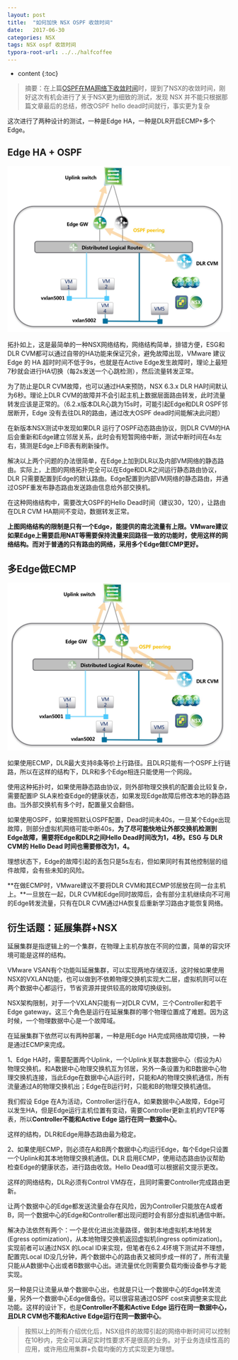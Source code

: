 ```yaml
---
layout: post
title:  "如何加快 NSX OSPF 收敛时间"
date:   2017-06-30
categories: NSX
tags: NSX ospf 收敛时间
typora-root-url: ../../halfcoffee
---
```


* content
{:toc}
> 摘要：在上篇[OSPF在MA网络下收敛时间](http://www.halfcoffee.com/2017/01/07/OSPF-convergence/)时，提到了NSX的收敛时间，刚好这次有机会进行了关于NSX更为细致的测试，发现 NSX 并不能只根据那篇文章最后的总结，修改OSPF hello dead时间就行，事实更为复杂

这次进行了两种设计的测试，一种是Edge HA，一种是DLR开启ECMP+多个Edge。

## Edge HA + OSPF

![nsx-conv1](/pics/nsx-conv1.jpg)



拓扑如上，这是最简单的一种NSX网络结构，网络结构简单，排错方便，ESG和DLR CVM都可以通过自带的HA功能来保证冗余，避免故障出现，VMware 建议 Edge 的 HA 超时时间不低于9s，也就是在Active Edge发生故障时，理论上最短7秒就会进行HA切换（每2s发送一个心跳检测），然后流量转发正常。

为了防止是DLR CVM故障，也可以通过HA来预防，NSX 6.3.x DLR HA时间默认为6秒。理论上DLR CVM的故障并不会引起主机上数据层面路由转发，此时流量转发应该是正常的。（6.2.x版本DLR心跳为15s时，可能引起Edge和DLR OSPF邻居断开，Edge 没有去往DLR的路由，通过改大OSPF dead时间能解决此问题）

在新版本NSX测试中发现如果DLR 运行了OSPF动态路由协议，则DLR CVM的HA后会重新和Edge建立邻居关系，此时会有短暂网络中断，测试中断时间在4s左右，猜测是Edge上FIB表有刷新操作。

解决以上两个问题的办法很简单，在Edge上加到DLR以及内部VM网络的静态路由。实际上，上图的网络拓扑完全可以在Edge和DLR之间运行静态路由协议，DLR 只需要配置到Edge的默认路由。Edge配置到内部VM网络的静态路由，并通过OSPF重发布静态路由发送路由信息给外部交换机。

在这种网络结构中，需要改大OSPF的Hello Dead时间（建议30，120），让路由在DLR CVM HA期间不变动，数据转发正常。

**上图网络结构的限制是只有一个Edge，能提供的南北流量有上限。VMware建议如果Edge上需要启用NAT等需要保持流量来回路径一致的功能时，使用这样的网络结构。而对于普通的只有路由的网络，采用多个Edge做ECMP更好。**



## 多Edge做ECMP

![nsx-conv1](/pics/nsx-conv2.jpg)



如果使用ECMP，DLR最大支持8条等价上行路径。且DLR只能有一个OSPF上行链路，所以在这样的结构下，DLR和多个Edge相连只能使用一个网段。

使用这种拓扑时，如果使用静态路由协议，则外部物理交换机的配置会比较复杂，需要配置IP SLA来检查Edge的健康状态，如果发现Edge故障后修改本地的静态路由。当外部交换机有多个时，配置量又会翻倍。

如果使用OSPF，如果按照默认OSPF配置，Dead时间未40s，一旦某个Edge出现故障，则部分虚拟机网络可能中断40s，**为了尽可能快地让外部交换机检测到Edge故障，需要将Edge和DLR之间Hello Dead时间改为1，4秒。ESG 与 DLR CVM的 Hello Dead 时间也需要修改为1，4。**

理想状态下，Edge的故障引起的丢包只是5s左右，但如果同时有其他控制层的组件故障，会有些未知的风险。

**在做ECMP时，VMware建议不要将DLR CVM和其ECMP邻居放在同一台主机上。**一旦放在一起，DLR CVM和Edge同时故障后，会有部分主机继续向不可用的Edge转发流量，只有在DLR CVM通过HA恢复后重新学习路由才能恢复网络。

## 衍生话题：延展集群+NSX

延展集群是指逻辑上的一个集群，在物理上主机存放在不同的位置，简单的容灾环境可能是这样的结构。

VMware VSAN有个功能叫延展集群，可以实现两地存储双活，这时候如果使用NSX的VXLAN功能，也可以做到不依赖物理交换机实现大二层，虚拟机则可以在两个数据中心都运行，节省资源并提供较高的故障切换级别。

NSX架构限制，对于一个VXLAN只能有一对DLR CVM，三个Controller和若干Edge gateway。这三个角色是运行在延展集群的哪个物理位置成了难题。因为这时候，一个物理数据中心是一个故障域。

在延展集群下依然可以有两种部署，一种是用Edge HA完成网络故障切换，一种是通过ECMP来完成。

1、Edge HA时，需要配置两个Uplink，一个Uplink关联本数据中心（假设为A）物理交换机，和A数据中心物理交换机互为邻居，另外一条设置为和B数据中心物理交换机连接，当此Edge在数据中心A运行时，只能和A的物理交换机通信，所有流量通过A的物理交换机出；Edge在B运行时，只能和B的物理交换机通信。

我们假设 Edge 在A为活动，Controller运行在A，如果数据中心A故障，Edge可以发生HA，但是Edge运行主机位置有变动，需要Controller更新主机的VTEP等表，所以**Controller不能和Active Edge 运行在同一数据中心**。

这样的结构，DLR和Edge用静态路由最为稳定。

2、如果使用ECMP，则必须在A和B两个数据中心均运行Edge，每个Edge只设置一个Uplink和其本地物理交换机通信。DLR 启用ECMP，使用动态路由协议帮助检查Edge的健康状态，进行路由收敛。Hello Dead值可以根据前文提示更改。

这样的网络结构，DLR必须有Control VM存在，且同时需要Controller完成路由更新。

让两个数据中心的Edge都发送流量会存在风险，因为Controller只能放在A或者B，同一个数据中心的Edge和Controller都出现问题时会有部分虚拟机通信中断。

解决办法依然有两个：一个是优化进出流量路径，做到本地虚拟机本地转发(Egress optimization)，从本地物理交换机返回虚拟机(ingress optimization)。实现前者可以通过NSX 的Local ID来实现，但笔者在6.2.4环境下测试并不理想，配置完Local ID没几分钟，两个数据中心的路由表又被同步成一样的了，所有流量只能从A数据中心出或者B数据中心出。进流量优化则需要负载均衡设备参与才能实现。

另一种是只让流量从单个数据中心出，也就是只让一个数据中心的Edge转发流量，另外一个数据中心Edge做备份。可以很容易通过OSPF cost来调整来实现此功能。这样的设计下，也是**Controller不能和Active Edge 运行在同一数据中心，且DLR CVM也不能和Active Edge运行在同一数据中心**。

> 按照以上的所有介绍优化后，NSX组件的故障引起的网络中断时间可以控制在10秒内，完全可以满足实时性要求不是很高的业务。对于业务连续性高的应用，或许用应用集群+负载均衡的方式实现更为理想。
















